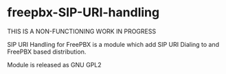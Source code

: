 freepbx-SIP-URI-handling
========================

THIS IS A NON-FUNCTIONING WORK IN PROGRESS

SIP URI Handling for FreePBX is a module which add SIP URI Dialing to and FreePBX based distribution.

Module is released as GNU GPL2